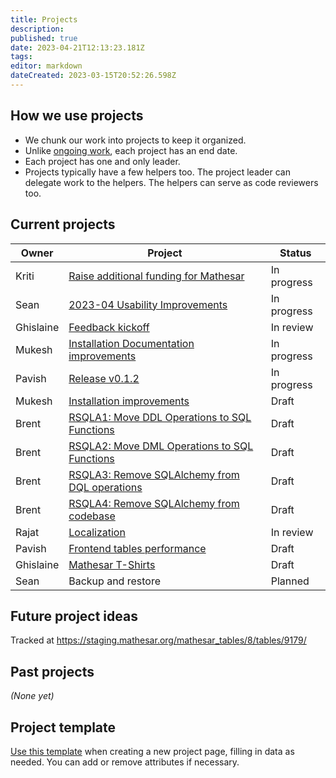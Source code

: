 ```yaml
---
title: Projects
description: 
published: true
date: 2023-04-21T12:13:23.181Z
tags: 
editor: markdown
dateCreated: 2023-03-15T20:52:26.598Z
---
```


## How we use projects

- We chunk our work into projects to keep it organized.
- Unlike [ongoing work](/team/responsibilities.md), each project has an end date.
- Each project has one and only leader.
- Projects typically have a few helpers too. The project leader can delegate work to the helpers. The helpers can serve as code reviewers too.

## Current projects

| Owner     | Project | Status
| --        | -- | -- |
| Kriti     | [Raise additional funding for Mathesar](./projects/funding.md) | In progress |
| Sean      | [2023-04 Usability Improvements](./projects/2023-04-usability-improvements.md) | In progress |
| Ghislaine | [Feedback kickoff](./projects/user-feedback-kickoff.md) | In review |
| Mukesh    | [Installation Documentation improvements](./projects/installation-documentation-improvements) | In progress |
| Pavish    | [Release v0.1.2](./projects/release-0-1-2) | In progress |
| Mukesh    | [Installation improvements](./projects/installation-improvements.md) | Draft |
| Brent     | [RSQLA1: Move DDL Operations to SQL Functions](./projects/sql-ddl-operations.md) | Draft |
| Brent     | [RSQLA2: Move DML Operations to SQL Functions](./projects/sql-dml-operations.md) | Draft |
| Brent     | [RSQLA3: Remove SQLAlchemy from DQL operations](./projects/sql-dql-operations.md) | Draft |
| Brent     | [RSQLA4: Remove SQLAlchemy from codebase](./projects/sql-alchemy-remove.md) | Draft |
| Rajat     | [Localization](./projects/localization.md) | In review |
| Pavish    | [Frontend tables performance](./projects/frontend-tables-performance.md) | Draft |
| Ghislaine | [Mathesar T-Shirts](https://wiki.mathesar.org/en/projects/t-shirts) | Draft |
| Sean      | Backup and restore | Planned |


## Future project ideas

Tracked at https://staging.mathesar.org/mathesar_tables/8/tables/9179/

## Past projects

*(None yet)*

## Project template

[Use this template](/projects/template) when creating a new project page, filling in data as needed. You can add or remove attributes if necessary.

